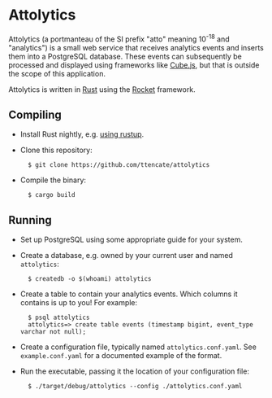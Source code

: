 Attolytics
==========

Attolytics (a portmanteau of the SI prefix "atto" meaning 10<sup>-18</sup> and
"analytics") is a small web service that receives analytics events and inserts
them into a PostgreSQL database. These events can subsequently be processed and
displayed using frameworks like [Cube.js](https://cube.dev/), but that is
outside the scope of this application.

Attolytics is written in [Rust](https://rust-lang.org/) using the
[Rocket](https://rocket.rs/) framework.

Compiling
---------

* Install Rust nightly, e.g.
  [using rustup](https://www.rust-lang.org/tools/install).

* Clone this repository:

        $ git clone https://github.com/ttencate/attolytics

* Compile the binary:

        $ cargo build

Running
-------

* Set up PostgreSQL using some appropriate guide for your system.

* Create a database, e.g. owned by your current user and named `attolytics`:

        $ createdb -o $(whoami) attolytics

* Create a table to contain your analytics events. Which columns it contains is
  up to you! For example:

        $ psql attolytics
        attolytics=> create table events (timestamp bigint, event_type varchar not null);

* Create a configuration file, typically named `attolytics.conf.yaml`. See
  `example.conf.yaml` for a documented example of the format.

* Run the executable, passing it the location of your configuration file:

        $ ./target/debug/attolytics --config ./attolytics.conf.yaml
